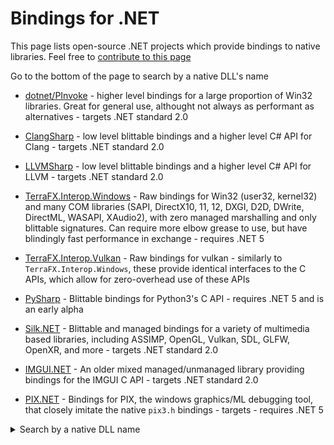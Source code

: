 # Bindings for .NET

This page lists open-source .NET projects which provide bindings to native libraries. Feel free to [contribute to this page](https://github.com/john-h-k/john-h-k.github.io/blob/master/bindings.md)

Go to the bottom of the page to search by a native DLL's name

* [dotnet/PInvoke](https://github.com/dotnet/pinvoke) - higher level bindings for a large proportion of Win32 libraries. Great for general use, althought not always as performant as alternatives - targets .NET standard 2.0

* [ClangSharp](https://github.com/microsoft/ClangSharp) - low level blittable bindings and a higher level C# API for Clang - targets .NET standard 2.0

* [LLVMSharp](https://github.com/microsoft/LLVMSharp) - low level blittable bindings and a higher level C# API for LLVM - targets .NET standard 2.0

* [TerraFX.Interop.Windows](https://github.com/terrafx/terrafx.interop.windows) - Raw bindings for Win32 (user32, kernel32) and many COM libraries (SAPI, DirectX10, 11, 12, DXGI, D2D, DWrite, DirectML, WASAPI, XAudio2), with zero managed marshalling and only blittable signatures. Can require more elbow grease to use, but have blindingly fast performance in exchange - requires .NET 5

* [TerraFX.Interop.Vulkan](https://github.com/terrafx/terrafx.interop.vulkan) - Raw bindings for vulkan - similarly to `TerraFX.Interop.Windows`, these provide identical interfaces to the C APIs, which allow for zero-overhead use of these APIs

* [PySharp](https://github.com/john-h-k/PySharp) - Blittable bindings for Python3's C API - requires .NET 5 and is an early alpha

* [Silk.NET](https://github.com/Ultz/Silk.NET) - Blittable and managed bindings for a variety of multimedia based libraries, including ASSIMP, OpenGL, Vulkan, SDL, GLFW, OpenXR, and more - targets .NET standard 2.0

* [IMGUI.NET](https://github.com/mellinoe/ImGui.NET) - An older mixed managed/unmanaged library providing bindings for the IMGUI C API - targets .NET standard 2.0

* [PIX.NET](https://github.com/john-h-k/PIX.NET) - Bindings for PIX, the windows graphics/ML debugging tool, that closely imitate the native `pix3.h` bindings - targets - requires .NET 5

<details>
    <summary>Search by a native DLL name</summary>
    TODO
</details>